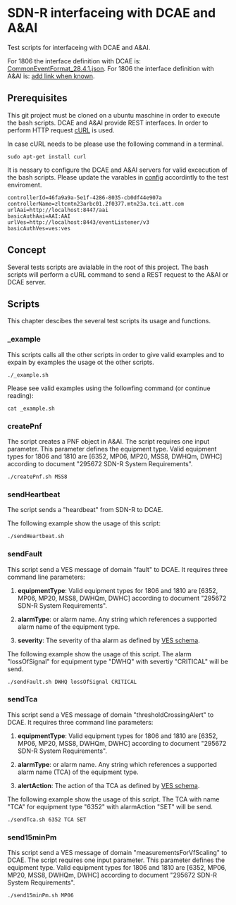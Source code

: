 # SDN-R interfaceing with DCAE and A&AI

Test scripts for interfaceing with DCAE and A&AI.

For 1806 the interface definition with DCAE is: [CommonEventFormat_28.4.1.json](./json/schema/CommonEventFormat_28.4.1.json).
For 1806 the interface definition with A&AI is: [add link when known]().

## Prerequisites

This git project must be cloned on a ubuntu maschine in order to execute the bash scripts.
DCAE and A&AI provide REST interfaces. In order to perform HTTP request [cURL](https://curl.haxx.se/) is used. 

In case cURL needs to be please use the following command in a terminal.

```
sudo apt-get install curl 
```

It is nessary to configure the DCAE and A&AI servers for valid excecution of the bash scripts.
Please update the varables in [config](-/config) accordintly to the test enviroment.

```
controllerId=46fa9a9a-5e1f-4286-8035-cb0df44e907a
controllerName=zltcmtn23arbc01.2f0377.mtn23a.tci.att.com
urlAai=http://localhost:8447/aai
basicAuthAai=AAI:AAI
urlVes=http://localhost:8443/eventListener/v3
basicAuthVes=ves:ves
```

## Concept

Several tests scripts are avialable in the root of this project. 
The bash scripts will perform a cURL command to send a REST request to the A&AI or DCAE server.

## Scripts

This chapter descibes the several test scripts its usage and functions.

### _example

This scripts calls all the other scripts in order to give valid examples and to expain by examples the usage ot the other scripts.

```
./_example.sh 
```

Please see valid examples using the followfing command (or continue reading):

```
cat _example.sh 
```

### createPnf

The script creates a PNF object in A&AI. The script requires one input parameter. This parameter defines the equipment type. Valid equipment types for 1806 and 1810 are [6352, MP06, MP20, MSS8, DWHQm, DWHC] according to document "295672 SDN-R System Requirements".

```
./createPnf.sh MSS8
```

### sendHeartbeat

The script sends a "heardbeat" from SDN-R to DCAE.

The following example show the usage of this script:
```
./sendHeartbeat.sh
```


### sendFault

This script send a VES message of domain "fault" to DCAE. It requires three command line parameters:

1. **equipmentType**: Valid equipment types for 1806 and 1810 are [6352, MP06, MP20, MSS8, DWHQm, DWHC] according to document "295672 SDN-R System Requirements".

2. **alarmType**: or alarm name. Any string which references a supported alarm name of the equipment type.

3. **severity**: The severity of tha alarm as defined by [VES schema](./json/schema/CommonEventFormat_28.4.1.json). 

The following example show the usage of this script. The alarm "lossOfSignal" for equipment type "DWHQ" with severtiy "CRITICAL" will be send.

```
./sendFault.sh DWHQ lossOfSignal CRITICAL
```


### sendTca

This script send a VES message of domain "thresholdCrossingAlert" to DCAE. It requires three command line parameters:

1. **equipmentType**: Valid equipment types for 1806 and 1810 are [6352, MP06, MP20, MSS8, DWHQm, DWHC] according to document "295672 SDN-R System Requirements".

2. **alarmType**: or alarm name. Any string which references a supported alarm name (TCA) of the equipment type.

3. **alertAction**: The action of tha TCA as defined by [VES schema](./json/schema/CommonEventFormat_28.4.1.json). 

The following example show the usage of this script. The TCA with name "TCA" for equipment type "6352" with alarmAction "SET" will be send.

```
./sendTca.sh 6352 TCA SET
```


### send15minPm

This script send a VES message of domain "measurementsForVfScaling" to DCAE. The script requires one input parameter. This parameter defines the equipment type. Valid equipment types for 1806 and 1810 are [6352, MP06, MP20, MSS8, DWHQm, DWHC] according to document "295672 SDN-R System Requirements".

```
./send15minPm.sh MP06
```
